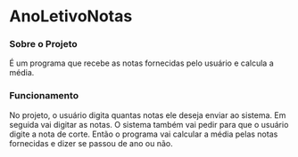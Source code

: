 # AnoLetivoNotas

### Sobre o Projeto
É um programa que recebe as notas fornecidas pelo usuário e calcula a média.

### Funcionamento
No projeto, o usuário digita quantas notas ele deseja enviar ao sistema.
Em seguida vai digitar as notas.
O sistema também vai pedir para que o usuário digite a nota de corte.
Então o programa vai calcular a média pelas notas fornecidas e dizer se passou de ano ou não.
